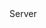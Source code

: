 <function name="GetTimeConnected" parent="CNetChan" type="classfunc">
	<description>
		<added version="0.7"></added>
	</description>
	<realm>Server</realm>
	<rets>
		<ret name="connected" type="number"></ret>
	</rets>
</function>